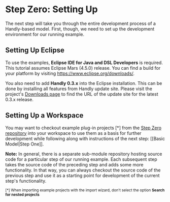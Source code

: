 # Step Zero: Setting Up

The next step will take you through the entire development process
of a Handly-based model. First, though, we need to set up the development
environment for our running example.

## Setting Up Eclipse

To use the examples, **Eclipse IDE for Java and DSL Developers** is required.
This tutorial assumes Eclipse Mars (4.5.0) release. You can find a build
for your platform by visiting https://www.eclipse.org/downloads/.

You also need to add **Handly 0.3.x** into the Eclipse installation. This can
be done by installing all features from Handly update site. Please visit
the project's [Downloads page](https://projects.eclipse.org/projects/technology.handly/downloads)
to find the URL of the update site for the latest 0.3.x release.

## Setting Up a Workspace

You may want to checkout example plug-in projects [*] from the
[Step Zero repository](https://github.com/pisv/gethandly.0) into your workspace
to use them as a basis for further development while following along
with instructions of the next step: [[Basic Model|Step One]].

**Note:** In general, there is a separate sub-module repository hosting
source code for a particular step of our running example. Each subsequent step
takes the source code of the preceding step and adds some more functionality.
In that way, you can always checkout the source code of the previous step
and use it as a starting point for development of the current step's
functionality.

<sub>[*] When importing example projects with the import wizard,
don't select the option __Search for nested projects__</sub>
